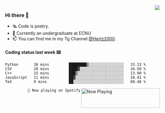 <img  align="right" src="https://github-readme-stats.vercel.app/api?username=BillChen2K&show_icons=true&count_private=true&hide_title=true">

### Hi there 👋

- 🗞 Code is poetry.
- 🌱 Currently an undergraduate at ECNU
- 📫 You can find me in my Tg Channel [@Hertz2000](https://t.me/Hertz2000).

#### Coding status last week ⌨️

<!--START_SECTION:waka-->
```text
Python       36 mins         ████████▒░░░░░░░░░░░░░░░░   33.33 % 
CSV          20 mins         ████▓░░░░░░░░░░░░░░░░░░░░   18.50 % 
C++          15 mins         ███▒░░░░░░░░░░░░░░░░░░░░░   13.90 % 
JavaScript   11 mins         ██▓░░░░░░░░░░░░░░░░░░░░░░   10.41 % 
TeX          9 mins          ██░░░░░░░░░░░░░░░░░░░░░░░   08.48 % 
```
<!--END_SECTION:waka-->


<div>
<a href="https://spotify-now-playing.billchen2k.vercel.app/now-playing?open">
   <img align="right" src="https://spotify-now-playing.billchen2k.vercel.app/now-playing" width="256" height="64" alt="Now Playing">
</a>
</div>

<div>
<p align="right"><code>🎵 Now playing on Spotify</code></p>
</div>

<!--
**BillChen2K/BillChen2K** is a ✨ _special_ ✨ repository because its `README.md` (this file) appears on your GitHub profile.

Here are some ideas to get you started:

- 🔭 I’m currently working on ...
- 🌱 I’m currently learning ...
- 👯 I’m looking to collaborate on ...
- 🤔 I’m looking for help with ...
- 💬 Ask me about ...
- 📫 How to reach me: ...
- 😄 Pronouns: ...
- ⚡ Fun fact: ...
-->
